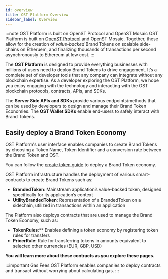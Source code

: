 ```yaml
---
id: overview
title: OST Platform Overview
sidebar_label: Overview
---
```


:::note OST Platform is built on OpenST Protocol and OpenST Mosaic
OST Platform is built on [OpenST Protocol](https://openst.org/) and OpenST Mosaic. Together, these allow for the creation of _value-backed_ Brand Tokens on scalable side-chains on Etheruem, and finalizing thousands of transactions per second asynchronously to Ethereum at low cost.
:::

The **OST Platform** is designed to provide everything businesses with millions of users need to deploy Brand Tokens to drive engagement. It’s a complete set of developer tools that any company can integrate without any blockchain expertise. As a developer exploring the OST Platform, we hope you enjoy engaging with the technology and interacting with the OST blockchain protocols, contracts, APIs, and SDKs.

The **Server Side APIs and SDKs** provide various endpoints/methods that can be used by developers to design and manage their Brand Token Economies. The **OST Wallet SDKs** enable end-users to safely interact with Brand Tokens.

## Easily deploy a Brand Token Economy
OST Platform's user interface enables companies to create Brand Tokens by choosing a Token Name, Token Identifier and a conversion rate between the Brand Token and OST.

You can follow the [create token guide](/platform/docs/1-create/) to deploy a Brand Token economy.

OST Platform infrastructure handles the deployment of various smart-contracts to create Brand Tokens such as:
 * **BrandedToken**: Mainstream application’s value-backed token, designed specifically for its application’s context
 * **UtilityBrandedToken**: Representation of a BrandedToken on a sidechain, utilized in transactions within an application

The Platform also deploys contracts that are used to manage the Brand Token Economy, such as:
 * **TokenRules**:** Enables defining a token economy by registering token rules for transfers
 * ****PricerRule**:** Rule for transferring tokens in amounts equivalent to selected other currencies (EUR, GBP, USD)

 **You will learn more about these contracts as you explore these pages.**

:::important Gas Fees
OST Platform enables companies to deploy contracts and transact without worrying about calculating gas.
:::

